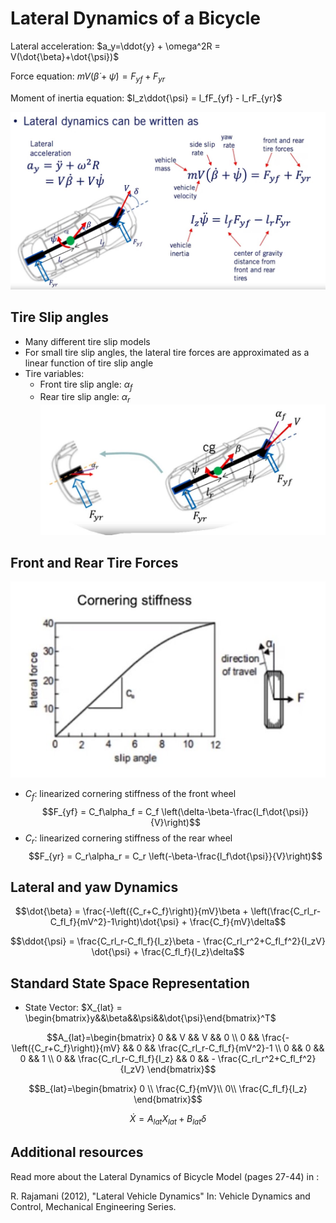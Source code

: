 # Lateral Dynamics of a Bicycle

Lateral acceleration: $a_y=\ddot{y} + \omega^2R = V(\dot{\beta}+\dot{\psi})$

Force equation: $mV(\dot{\beta}+\dot{\psi}) = F_{yf} + F_{yr}$

Moment of inertia equation: $I_z\ddot{\psi} = l_fF_{yf} - l_rF_{yr}$

![Dynamic model](./Lateral%20Dynamics.jpg)

## Tire Slip angles

* Many different tire slip models
* For small tire slip angles, the lateral tire forces are approximated as a linear function of tire slip angle
* Tire variables:
  * Front tire slip angle: $\alpha_f$
  * Rear tire slip angle: $\alpha_r$
![Slip angles](./Slip%20Angles.jpg)

## Front and Rear Tire Forces

![tire forces](./Tire%20forces.jpg)

* $C_f$: linearized cornering stiffness of the front wheel
$$F_{yf} = C_f\alpha_f = C_f \left(\delta-\beta-\frac{l_f\dot{\psi}}{V}\right)$$
* $C_r$: linearized cornering stiffness of the rear wheel
$$F_{yr} = C_r\alpha_r = C_r \left(-\beta-\frac{l_f\dot{\psi}}{V}\right)$$

## Lateral and yaw Dynamics

$$\dot{\beta} = \frac{-\left({C_r+C_f}\right)}{mV}\beta + \left(\frac{C_rl_r-C_fl_f}{mV^2}-1\right)\dot{\psi} + \frac{C_f}{mV}\delta$$

$$\ddot{\psi} = \frac{C_rl_r-C_fl_f}{I_z}\beta - \frac{C_rl_r^2+C_fl_f^2}{I_zV} \dot{\psi} + \frac{C_fl_f}{I_z}\delta$$

## Standard State Space Representation

* State Vector: $X_{lat} = \begin{bmatrix}y&&\beta&&\psi&&\dot{\psi}\end{bmatrix}^T$

$$A_{lat}=\begin{bmatrix} 
0 && V && V && 0 \\
0 && \frac{-\left({C_r+C_f}\right)}{mV} && 0 && \frac{C_rl_r-C_fl_f}{mV^2}-1 \\
0 && 0 && 0 && 1 \\
0 && \frac{C_rl_r-C_fl_f}{I_z} && 0 && - \frac{C_rl_r^2+C_fl_f^2}{I_zV} 
\end{bmatrix}$$

$$B_{lat}=\begin{bmatrix} 
0 \\
\frac{C_f}{mV}\\
0\\
\frac{C_fl_f}{I_z}
\end{bmatrix}$$

$$\dot{X}=A_{lat}X_{lat} + B_{lat}\delta$$

## Additional resources

Read more about the Lateral Dynamics of Bicycle Model (pages 27-44) in :

R. Rajamani (2012), "Lateral Vehicle Dynamics" In: Vehicle Dynamics and Control, Mechanical Engineering Series.
